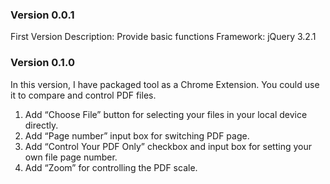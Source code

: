 ### Version 0.0.1
First Version
Description: Provide basic functions
Framework: jQuery 3.2.1
 
### Version 0.1.0
In this version, I have packaged tool as a Chrome Extension. You could use it to compare and control PDF files.
 
1. Add “Choose File” button for selecting your files in your local device directly.
2. Add “Page number” input box for switching PDF page.
3. Add “Control Your PDF Only” checkbox and input box for setting your own file page number.
4. Add “Zoom” for controlling the PDF scale.